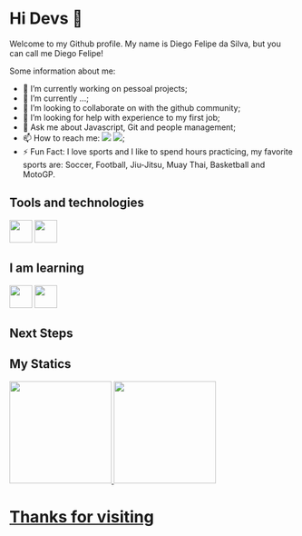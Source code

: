 # Hi Devs 👋

Welcome to my Github profile.
My name is Diego Felipe da Silva, but you can call me Diego Felipe!

Some information about me:

- 🔭 I’m currently working on pessoal projects; 
- 🌱 I’m currently ...;
- 👯 I’m looking to collaborate on with the github community;
- 🤔 I’m looking for help with experience to my first job;
- 💬 Ask me about Javascript, Git and people management;
- 📫 How to reach me: <a href="https://www.linkedin.com/in/diego-silva-213199343/" target="_blank"><img loading="lazy" src="https://img.shields.io/badge/-LinkedIn-%230077B5?style=for-the-badge&logo=linkedin&logoColor=white" target="_blank"></a> <a href = "diegosilva.dev13@gmail.com"><img loading="lazy" src="https://img.shields.io/badge/Gmail-D14836?style=for-the-badge&logo=gmail&logoColor=white" target="_blank"></a>;
- ⚡ Fun Fact: I love sports and I like to spend hours practicing, my favorite sports are: Soccer, Football, Jiu-Jitsu, Muay Thai, Basketball and MotoGP.

## Tools and technologies
<img src="https://cdn.jsdelivr.net/gh/devicons/devicon@latest/icons/php/php-original.svg" width="40" height="40"/> <img src="https://cdn.jsdelivr.net/gh/devicons/devicon@latest/icons/javascript/javascript-original.svg" width="40" height="40"/>
  
## I am learning
<img src="https://cdn.jsdelivr.net/gh/devicons/devicon@latest/icons/laravel/laravel-original-wordmark.svg" width="40" height="40"/> <img src="https://cdn.jsdelivr.net/gh/devicons/devicon@latest/icons/vuejs/vuejs-original-wordmark.svg" width="40" height="40"/>

## Next Steps

    
## My Statics

<div>
<a href="https://github.com/diegoFelipeDev">
<img loading="lazy" height="180em" src="https://github-readme-stats.vercel.app/api/top-langs/?username=dgoldev13&layout=compact&langs_count=7&theme=dracula"/>
<img loading="lazy" height="180em" src="https://github-readme-stats.vercel.app/api?username=dgoldev13&show_icons=true&theme=dracula&include_all_commits=true&count_private=true"/>
</div>

# Thanks for visiting
